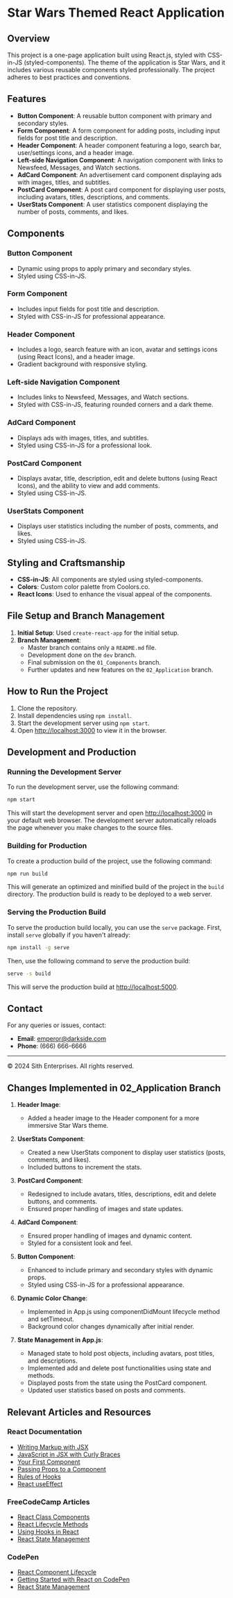 # Star Wars Themed React Application

## Overview

This project is a one-page application built using React.js, styled with CSS-in-JS (styled-components). The theme of the application is Star Wars, and it includes various reusable components styled professionally. The project adheres to best practices and conventions.

## Features

- **Button Component**: A reusable button component with primary and secondary styles.
- **Form Component**: A form component for adding posts, including input fields for post title and description.
- **Header Component**: A header component featuring a logo, search bar, user/settings icons, and a header image.
- **Left-side Navigation Component**: A navigation component with links to Newsfeed, Messages, and Watch sections.
- **AdCard Component**: An advertisement card component displaying ads with images, titles, and subtitles.
- **PostCard Component**: A post card component for displaying user posts, including avatars, titles, descriptions, and comments.
- **UserStats Component**: A user statistics component displaying the number of posts, comments, and likes.

## Components

### Button Component

- Dynamic using props to apply primary and secondary styles.
- Styled using CSS-in-JS.

### Form Component

- Includes input fields for post title and description.
- Styled with CSS-in-JS for professional appearance.

### Header Component

- Includes a logo, search feature with an icon, avatar and settings icons (using React Icons), and a header image.
- Gradient background with responsive styling.

### Left-side Navigation Component

- Includes links to Newsfeed, Messages, and Watch sections.
- Styled with CSS-in-JS, featuring rounded corners and a dark theme.

### AdCard Component

- Displays ads with images, titles, and subtitles.
- Styled using CSS-in-JS for a professional look.

### PostCard Component

- Displays avatar, title, description, edit and delete buttons (using React Icons), and the ability to view and add comments.
- Styled using CSS-in-JS.

### UserStats Component

- Displays user statistics including the number of posts, comments, and likes.
- Styled using CSS-in-JS.

## Styling and Craftsmanship

- **CSS-in-JS**: All components are styled using styled-components.
- **Colors**: Custom color palette from Coolors.co.
- **React Icons**: Used to enhance the visual appeal of the components.

## File Setup and Branch Management

1. **Initial Setup**: Used `create-react-app` for the initial setup.
2. **Branch Management**:
    - Master branch contains only a `README.md` file.
    - Development done on the `dev` branch.
    - Final submission on the `01_Components` branch.
    - Further updates and new features on the `02_Application` branch.

## How to Run the Project

1. Clone the repository.
2. Install dependencies using `npm install`.
3. Start the development server using `npm start`.
4. Open [http://localhost:3000](http://localhost:3000) to view it in the browser.

## Development and Production

### Running the Development Server

To run the development server, use the following command:

```bash
npm start
```

This will start the development server and open [http://localhost:3000](http://localhost:3000) in your default web browser. The development server automatically reloads the page whenever you make changes to the source files.

### Building for Production

To create a production build of the project, use the following command:

```bash
npm run build
```

This will generate an optimized and minified build of the project in the `build` directory. The production build is ready to be deployed to a web server.

### Serving the Production Build

To serve the production build locally, you can use the `serve` package. First, install `serve` globally if you haven't already:

```bash
npm install -g serve
```

Then, use the following command to serve the production build:

```bash
serve -s build
```

This will serve the production build at [http://localhost:5000](http://localhost:5000).

## Contact

For any queries or issues, contact:
- **Email**: emperor@darkside.com
- **Phone**: (666) 666-6666

---

&copy; 2024 Sith Enterprises. All rights reserved.

## Changes Implemented in 02_Application Branch

1. **Header Image**:
    - Added a header image to the Header component for a more immersive Star Wars theme.

2. **UserStats Component**:
    - Created a new UserStats component to display user statistics (posts, comments, and likes).
    - Included buttons to increment the stats.

3. **PostCard Component**:
    - Redesigned to include avatars, titles, descriptions, edit and delete buttons, and comments.
    - Ensured proper handling of images and state updates.

4. **AdCard Component**:
    - Ensured proper handling of images and dynamic content.
    - Styled for a consistent look and feel.

5. **Button Component**:
    - Enhanced to include primary and secondary styles with dynamic props.
    - Styled using CSS-in-JS for a professional appearance.

6. **Dynamic Color Change**:
    - Implemented in App.js using componentDidMount lifecycle method and setTimeout.
    - Background color changes dynamically after initial render.

7. **State Management in App.js**:
    - Managed state to hold post objects, including avatars, post titles, and descriptions.
    - Implemented add and delete post functionalities using state and methods.
    - Displayed posts from the state using the PostCard component.
    - Updated user statistics based on posts and comments.

## Relevant Articles and Resources

### React Documentation

- [Writing Markup with JSX](https://react.dev/learn/writing-markup-with-jsx)
- [JavaScript in JSX with Curly Braces](https://react.dev/learn/javascript-in-jsx-with-curly-braces)
- [Your First Component](https://react.dev/learn/your-first-component)
- [Passing Props to a Component](https://react.dev/learn/passing-props-to-a-component)
- [Rules of Hooks](https://react.dev/reference/rules/rules-of-hooks)
- [React useEffect](https://react.dev/reference/react/useEffect)

### FreeCodeCamp Articles

- [React Class Components](https://www.freecodecamp.org/news/react-class-components/)
- [React Lifecycle Methods](https://www.freecodecamp.org/news/react-lifecycle-methods/)
- [Using Hooks in React](https://www.freecodecamp.org/news/an-introduction-to-react-hooks/)
- [React State Management](https://www.freecodecamp.org/news/react-state-management/)

### CodePen

- [React Component Lifecycle](https://codepen.io/gaearon/pen/oWWQNa)
- [Getting Started with React on CodePen](https://forum.freecodecamp.org/t/getting-started-with-react-on-codepen/262689)
- [React State Management](https://codepen.io/lbain/pen/ENpzBZ)